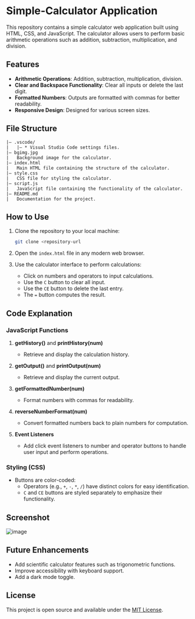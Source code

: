# Simple-Calculator Application

This repository contains a simple calculator web application built using HTML, CSS, and JavaScript. The calculator allows users to perform basic arithmetic operations such as addition, subtraction, multiplication, and division.

## Features

- **Arithmetic Operations**: Addition, subtraction, multiplication, division.
- **Clear and Backspace Functionality**: Clear all inputs or delete the last digit.
- **Formatted Numbers**: Outputs are formatted with commas for better readability.
- **Responsive Design**: Designed for various screen sizes.

## File Structure

```
|— .vscode/
|   |— * Visual Studio Code settings files.
|— bgimg.jpg
|   Background image for the calculator.
|— index.html
|   Main HTML file containing the structure of the calculator.
|— style.css
|   CSS file for styling the calculator.
|— script.js
|   JavaScript file containing the functionality of the calculator.
|— README.md
|   Documentation for the project.
```

## How to Use

1. Clone the repository to your local machine:
   ```bash
   git clone <repository-url
   ```

2. Open the `index.html` file in any modern web browser.

3. Use the calculator interface to perform calculations:
   - Click on numbers and operators to input calculations.
   - Use the `C` button to clear all input.
   - Use the `CE` button to delete the last entry.
   - The `=` button computes the result.

## Code Explanation

### JavaScript Functions

1. **getHistory()** and **printHistory(num)**
   - Retrieve and display the calculation history.

2. **getOutput()** and **printOutput(num)**
   - Retrieve and display the current output.

3. **getFormattedNumber(num)**
   - Format numbers with commas for readability.

4. **reverseNumberFormat(num)**
   - Convert formatted numbers back to plain numbers for computation.

5. **Event Listeners**
   - Add click event listeners to number and operator buttons to handle user input and perform operations.

### Styling (CSS)

- Buttons are color-coded:
  - Operators (e.g., `+`, `-`, `*`, `/`) have distinct colors for easy identification.
  - `C` and `CE` buttons are styled separately to emphasize their functionality.

## Screenshot

![image](https://github.com/user-attachments/assets/f1fca7a6-9121-445a-bbcf-b643380d2cf7)


## Future Enhancements

- Add scientific calculator features such as trigonometric functions.
- Improve accessibility with keyboard support.
- Add a dark mode toggle.

## License

This project is open source and available under the [MIT License](LICENSE).


